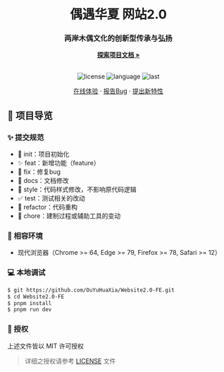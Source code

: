 <div align="center">
  <h1 align="center">偶遇华夏 网站2.0</h1>
  <h3>两岸木偶文化的创新型传承与弘扬</h3>
  <a href="https://github.com/OuYuHuaXia/Website2.0-FE"><strong>探索项目文档 »</strong></a>
  <br />
  <br />

![license](https://img.shields.io/github/license/OuYuHuaXia/Website2.0-FE)
![language](https://img.shields.io/github/languages/top/OuYuHuaXia/Website2.0-FE)
![last](https://img.shields.io/github/last-commit/OuYuHuaXia/Website2.0-FE)

<a href="#" target="_blank">在线体验</a>
·
<a href="https://github.com/OuYuHuaXia/Website2.0-FE/issues">报告Bug</a>
·
<a href="https://github.com/OuYuHuaXia/Website2.0-FE/issues">提出新特性</a>

</div>

## 🔖 项目导览

### ✨ 提交规范

- 🎉 init：项目初始化
- ✨ feat：新增功能（feature）
- 🐞 fix：修复bug
- 📃 docs：文档修改
- 🌈 style：代码样式修改，不影响原代码逻辑
- ✅ test：测试相关的改动
- 🔨 refactor：代码重构
- 🔧 chore：建制过程或辅助工具的变动

### 🎯 相容环境

- 现代浏览器（Chrome >= 64, Edge >= 79, Firefox >= 78, Safari >= 12）

### 💻 本地调试

```bash
$ git https://github.com/OuYuHuaXia/Website2.0-FE.git
$ cd Website2.0-FE
$ pnpm install
$ pnpm run dev
```

### 📝 授权

上述文件皆以 MIT 许可授权

> 详细之授权请参考 [LICENSE](LICENSE) 文件
